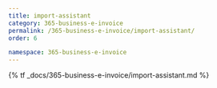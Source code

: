 ```yaml
---
title: import-assistant
category: 365-business-e-invoice
permalink: /365-business-e-invoice/import-assistant/
order: 6

namespace: 365-business-e-invoice
---
```


{% tf _docs/365-business-e-invoice/import-assistant.md %}